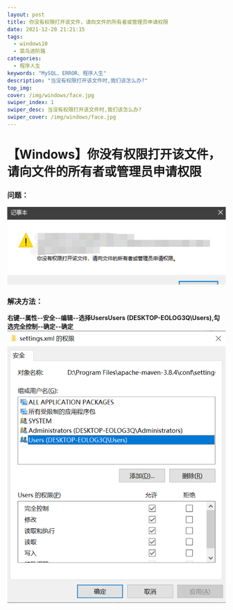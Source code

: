 ```yaml
---
layout: post
title: 你没有权限打开该文件，请向文件的所有者或管理员申请权限
date: 2021-12-20 21:21:15
tags: 
  - windows10
  - 菜鸟进阶路
categories:
  - 程序人生
keywords: "MySQL、ERROR、程序人生"
description: "当没有权限打开该文件时,我们该怎么办?"
top_img: 
cover: /img/windows/face.jpg
swiper_index: 1
swiper_desc: 当没有权限打开该文件时,我们该怎么办?
swiper_cover: /img/windows/face.jpg
---
```

# 【Windows】你没有权限打开该文件，请向文件的所有者或管理员申请权限

### 问题：
<img src="/img/windows/1.png">


### 解决方法：

**右键--属性--安全--编辑--选择UsersUsers (DESKTOP-EOLOG3Q\Users),勾选完全控制--确定--确定**
<img src="/img/windows/2.png">